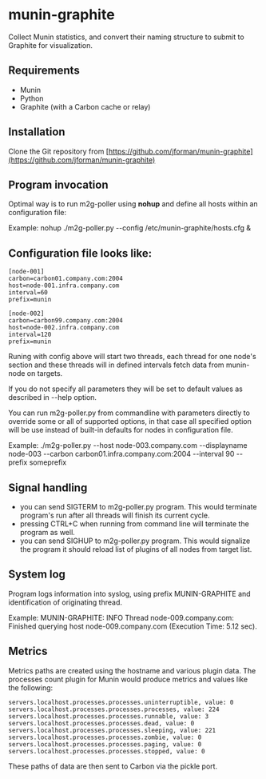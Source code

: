 # munin-graphite

Collect Munin statistics, and convert their naming structure to submit to Graphite for visualization.

## Requirements

* Munin
* Python
* Graphite (with a Carbon cache or relay)

## Installation

Clone the Git repository from [https://github.com/jforman/munin-graphite](https://github.com/jforman/munin-graphite)

## Program invocation

Optimal way is to run m2g-poller using **nohup** and define all hosts within an configuration file:

Example:
nohup ./m2g-poller.py --config /etc/munin-graphite/hosts.cfg &


## Configuration file looks like:
```
[node-001]
carbon=carbon01.company.com:2004
host=node-001.infra.company.com
interval=60
prefix=munin

[node-002]
carbon=carbon99.company.com:2004
host=node-002.infra.company.com
interval=120
prefix=munin
```
Runing with config above will start two threads, each thread for one node's section and these threads will in defined
intervals fetch data from munin-node on targets.

If you do not specify all parameters they will be set to default values as described in --help option.

You can run m2g-poller.py from commandline with parameters directly to override some or all of supported options,
in that case all specified option will be use instead of built-in defaults for nodes in configuration file.

Example:
./m2g-poller.py --host node-003.company.com --displayname node-003 --carbon carbon01.infra.company.com:2004 --interval 90 --prefix someprefix

## Signal handling

* you can send SIGTERM to m2g-poller.py program. This would terminate program's run after all threads will finish its
  current cycle.
* pressing CTRL+C when running from command line will terminate the program as well.
* you can send SIGHUP to m2g-poller.py program. This would signalize the program it should reload list of plugins of all
  nodes from target list.

## System log

Program logs information into syslog, using prefix MUNIN-GRAPHITE and identification of originating thread.

Example:
MUNIN-GRAPHITE: INFO Thread node-009.company.com: Finished querying host node-009.company.com (Execution Time: 5.12 sec).

## Metrics

Metrics paths are created using the hostname and various plugin data. The processes count plugin for Munin would produce
metrics and values like the following:

    servers.localhost.processes.processes.uninterruptible, value: 0
    servers.localhost.processes.processes.processes, value: 224
    servers.localhost.processes.processes.runnable, value: 3
    servers.localhost.processes.processes.dead, value: 0
    servers.localhost.processes.processes.sleeping, value: 221
    servers.localhost.processes.processes.zombie, value: 0
    servers.localhost.processes.processes.paging, value: 0
    servers.localhost.processes.processes.stopped, value: 0

These paths of data are then sent to Carbon via the pickle port. 

